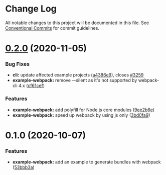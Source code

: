 # Change Log

All notable changes to this project will be documented in this file.
See [Conventional Commits](https://conventionalcommits.org) for commit guidelines.

# [0.2.0](https://github.com/strongloop/loopback-next/compare/@loopback/example-webpack@0.1.0...@loopback/example-webpack@0.2.0) (2020-11-05)


### Bug Fixes

* **cli:** update affected example projects ([a4386e9](https://github.com/strongloop/loopback-next/commit/a4386e921713739417de5d4795950209d2f14e22)), closes [#3259](https://github.com/strongloop/loopback-next/issues/3259)
* **example-webpack:** remove --silent as it's not supported by webpack-cli 4.x ([cf61cef](https://github.com/strongloop/loopback-next/commit/cf61cef6ef2fd5314ac678db10c28cab8e4f97f2))


### Features

* **example-webpack:** add polyfill for Node.js core modules ([9ee2b6e](https://github.com/strongloop/loopback-next/commit/9ee2b6ef7ad4ea0566c1b6f967895a2a8917c73f))
* **example-webpack:** speed up webpack by using js only ([3bd0fa9](https://github.com/strongloop/loopback-next/commit/3bd0fa91d551eb21750ba9a55b2701ac3d80cfc5))





# 0.1.0 (2020-10-07)


### Features

* **example-webpack:** add an example to generate bundles with webpack ([53bbb3a](https://github.com/strongloop/loopback-next/commit/53bbb3a1ad36e45672bf8f64257e343f18258bd5))
